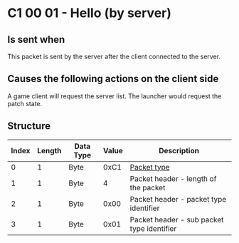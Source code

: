 # C1 00 01 - Hello (by server)

## Is sent when

This packet is sent by the server after the client connected to the server.

## Causes the following actions on the client side

A game client will request the server list. The launcher would request the patch state.

## Structure

| Index | Length | Data Type | Value | Description |
|-------|--------|-----------|-------|-------------|
| 0 | 1 |   Byte   | 0xC1  | [Packet type](PacketTypes.md) |
| 1 | 1 |    Byte   |   4   | Packet header - length of the packet |
| 2 | 1 |    Byte   | 0x00  | Packet header - packet type identifier |
| 3 | 1 |    Byte   | 0x01  | Packet header - sub packet type identifier |
